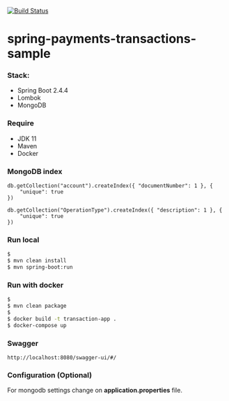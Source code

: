 [![Build Status](https://travis-ci.org/heidiks/spring-payments-transactions-sample.svg?branch=main)](https://travis-ci.org/heidiks/spring-payments-transactions-sample)

# spring-payments-transactions-sample

### Stack:
- Spring Boot 2.4.4
- Lombok
- MongoDB

### Require
- JDK 11
- Maven
- Docker

### MongoDB index
```
db.getCollection("account").createIndex({ "documentNumber": 1 }, {
    "unique": true
})

db.getCollection("OperationType").createIndex({ "description": 1 }, {
    "unique": true
})
```

### Run local
```sh
$
$ mvn clean install
$ mvn spring-boot:run
```

### Run with docker
```sh
$
$ mvn clean package
$
$ docker build -t transaction-app .
$ docker-compose up
```

### Swagger
```
http://localhost:8080/swagger-ui/#/
```


### Configuration (Optional)
For mongodb settings change on **application.properties** file.
